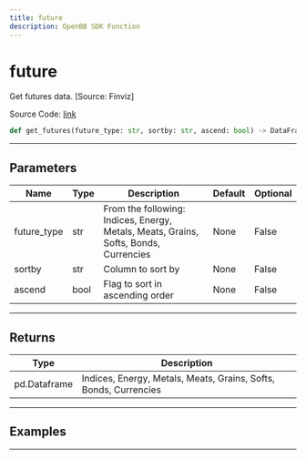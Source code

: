 ```yaml
---
title: future
description: OpenBB SDK Function
---
```


# future

Get futures data. [Source: Finviz]

Source Code: [link](https://github.com/OpenBB-finance/OpenBBTerminal/tree/main/openbb_terminal/economy/finviz_model.py#L187)

```python
def get_futures(future_type: str, sortby: str, ascend: bool) -> DataFrame
```
---

## Parameters

| Name | Type | Description | Default | Optional |
| ---- | ---- | ----------- | ------- | -------- |
| future_type | str | From the following: Indices, Energy, Metals, Meats, Grains, Softs, Bonds, Currencies | None | False |
| sortby | str | Column to sort by | None | False |
| ascend | bool | Flag to sort in ascending order | None | False |

---

## Returns

| Type | Description |
| ---- | ----------- |
| pd.Dataframe | Indices, Energy, Metals, Meats, Grains, Softs, Bonds, Currencies |

---

## Examples

---

